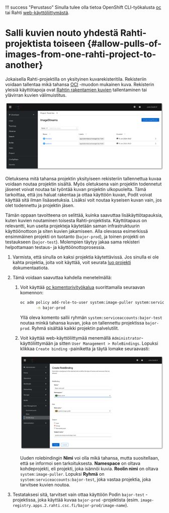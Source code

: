 
!!! success "Perustaso"
    Sinulla tulee olla tietoa OpenShift CLI-työkalusta [oc](../usage/cli.md) tai Rahti [web-käyttöliittymästä](../usage/getting_started.md).

# Salli kuvien nouto yhdestä Rahti-projektista toiseen {#allow-pulls-of-images-from-one-rahti-project-to-another}

Jokaisella Rahti-projektilla on yksityinen kuvarekisteritila. Rekisteriin voidaan tallentaa mikä tahansa [OCI](https://opencontainers.org/) -muodon mukainen kuva. Rekisterin yleisiä käyttötapoja ovat [Rahtin rakentamien kuvien](../images/creating.md#using-rahti-to-build-container-images) tallentaminen tai ylävirran kuvien välimuistitus.

![Kuvavirtaukset](../../img/ImageStreams.png)

Oletuksena mitä tahansa projektin yksityiseen rekisteriin tallennettua kuvaa voidaan noutaa projektin sisältä. Myös oletuksena vain projektin todennetut jäsenet voivat noutaa tai työntää kuvan projektin ulkopuolelta. Tämä tarkoittaa, että jos haluat rakentaa ja ottaa käyttöön kuvan, Podit voivat käyttää sitä ilman lisäasetuksia. Lisäksi voit noutaa kyseisen kuvan vain, jos olet todennettu ja projektin jäsen.

Tämän oppaan tavoitteena on selittää, kuinka saavuttaa lisäkäyttötapauksia, kuten kuvien noutaminen toisesta Rahti-projektista. Käyttötapaus on relevantti, kun useita projekteja käytetään saman infrastruktuurin käyttöönottoon ja siten kuvien jakamiseen. Alla olevassa esimerkissä ensimmäinen projekti on tuotanto (`bajor-prod`), ja toinen projekti on testaukseen (`bajor-test`). Molempien täytyy jakaa sama rekisteri helpottamaan testaus- ja käyttöönottoprosessia.

1. Varmista, että sinulla on kaksi projektia käytettävissä. Jos sinulla ei ole kahta projektia, joita voit käyttää, voit seurata [luo projekti](../usage/projects_and_quota.md#creating-a-project) dokumentaatiota.

1. Tämä voidaan saavuttaa kahdella menetelmällä:
    1. Voit käyttää [oc komentorivityökalua](../usage/cli.md) suorittamalla seuraavan komennon:

        ```sh
        oc adm policy add-role-to-user system:image-puller system:serviceaccounts:bajor-test \
               -n bajor-prod
        ```

        Yllä oleva komento sallii ryhmän `system:serviceaccounts:bajor-test` noutaa minkä tahansa kuvan, joka on tallennettu projektissa `bajor-prod`. Ryhmä sisältää kaikki projektin palvelutilit.

    1. Voit käyttää web-käyttöliittymää menemällä `Administrator`-käyttöliittymään ja sitten `User Management > RoleBindings`. Lopuksi klikkaa `Create binding` -painiketta ja täytä lomake seuraavasti:

        ![Luo RoleBinding](../../img/Create-RoleBinding.png)

        Uuden rolebindingin **Nimi** voi olla mikä tahansa, mutta suositellaan, että se informoi sen tarkoituksesta. **Namespace** on oltava kohdeprojekti, eli projekti, joka isännöi kuvia. **Roolin nimi** on oltava `system:image-puller`. Lopuksi **Ryhmä** on `system:serviceaccounts:bajor-test`, joka vastaa projektia, joka tarvitsee kuvien noutoa.

1. Testataksesi sitä, tarvitset vain ottaa käyttöön Podin `bajor-test` -projektissa, joka käyttää kuvaa `bajor-prod` -projektista (esim. `image-registry.apps.2.rahti.csc.fi/bajor-prod/image-name`).